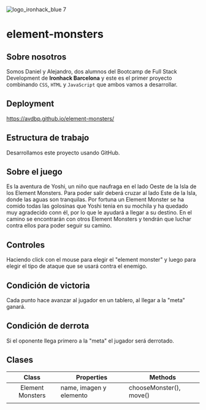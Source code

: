 ![logo_ironhack_blue 7](https://user-images.githubusercontent.com/23629340/40541063-a07a0a8a-601a-11e8-91b5-2f13e4e6b441.png)


# element-monsters

## Sobre nosotros
Somos Daniel y Alejandro, dos alumnos del Bootcamp de Full Stack Development de **Ironhack Barcelona** y este es el primer proyecto combinando `CSS`, `HTML` y `JavaScript` que ambos vamos a desarrollar.




## Deployment


https://avdbp.github.io/element-monsters/

## Estructura de trabajo


Desarrollamos este proyecto usando GitHub.


## Sobre el juego

Es la aventura de Yoshi, un niño que naufraga en el lado Oeste de la Isla de los Element Monsters. Para poder salir deberá cruzar al lado Este de la Isla, donde las aguas son tranquilas. Por fortuna un Element Monster se ha comido todas las golosinas que Yoshi tenia en su mochila y ha quedado muy agradecido conn él, por lo que le ayudará a llegar a su destino. En el camino se encontrarán con otros Element Monsters y tendrán que luchar contra ellos para poder seguir su camino.


## Controles


Haciendo click con el mouse para elegir el "element monster" y luego para elegir el tipo de ataque que se usará contra el enemigo.


## Condición de victoria


Cada punto hace avanzar al jugador en un tablero, al llegar a la "meta" ganará.


## Condición de derrota


Si el oponente llega primero a la "meta" el jugador será derrotado.


## Clases


|   Class   | Properties                                                            | Methods                                          |
| :-------: | --------------------------------------------------------------------- | ------------------------------------------------ |
|  Element Monsters  | name, imagen y elemento                                                            | chooseMonster(), move()                          |
|                                    |                              |





